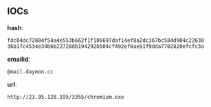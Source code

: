 
## IOCs

__hash__:

```text
fdc04dc72884f54a4e553b662f1f186697daf14ef8a2dc367bc584d904c22638
36b17c4534e34b6b22728db194292b504cf492ef8ae91f9dda7702820efcfc3a
```
__emailid__:

```text
@mail.daymon.cc
```
__url__:

```text
http://23.95.128.195/3355/chromium.exe
```